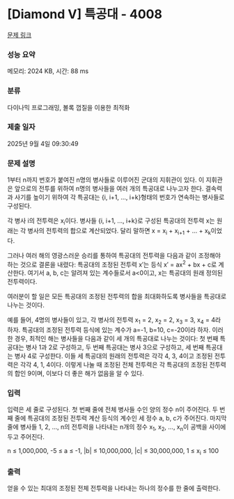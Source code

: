 # [Diamond V] 특공대 - 4008 

[문제 링크](https://www.acmicpc.net/problem/4008) 

### 성능 요약

메모리: 2024 KB, 시간: 88 ms

### 분류

다이나믹 프로그래밍, 볼록 껍질을 이용한 최적화

### 제출 일자

2025년 9월 4일 09:30:49

### 문제 설명

<p>1부터 n까지 번호가 붙여진 n명의 병사들로 이루어진 군대의 지휘관이 있다. 이 지휘관은 앞으로의 전투를 위하여 n명의 병사들을 여러 개의 특공대로 나누고자 한다. 결속력과 사기를 높이기 위하여 각 특공대는 {i, i+1, ..., i+k}형태의 번호가 연속하는 병사들로 구성된다. </p>

<p>각 병사 i의 전투력은 x<sub>i</sub>이다. 병사들 {i, i+1, ..., i+k}로 구성된 특공대의 전투력 x는 원래는 각 병사의 전투력의 합으로 계산되었다. 달리 말하면 x = x<sub>i</sub> + x<sub>i+1</sub> + ... + x<sub>k</sub>이었다.</p>

<p>그러나 여러 해의 영광스러운 승리를 통하여 특공대의 전투력을 다음과 같이 조정해야 하는 것으로 결론을 내렸다: 특공대의 조정된 전투력 x′는 등식 x′ = ax<sup>2</sup> + bx + c로 계산한다. 여기서 a, b, c는 알려져 있는 계수들로서 a<0이고, x는 특공대의 원래 정의된 전투력이다.</p>

<p>여러분이 할 일은 모든 특공대의 조정된 전투력의 합을 최대화하도록 병사들을 특공대로 나누는 것이다.</p>

<p>예를 들어, 4명의 병사들이 있고, 각 병사의 전투력 x<sub>1</sub> = 2, x<sub>2</sub> = 2, x<sub>3</sub> = 3, x<sub>4</sub> = 4라 하자. 특공대의 조정된 전투력 등식에 있는 계수가 a=-1, b=10, c=-20이라 하자. 이러한 경우, 최적인 해는 병사들을 다음과 같이 세 개의 특공대로 나누는 것이다: 첫 번째 특공대는 병사 1과 2로 구성하고, 두 번째 특공대는 병사 3으로 구성하고, 세 번째 특공대는 병사 4로 구성한다. 이들 세 특공대의 원래의 전투력은 각각 4, 3, 4이고 조정된 전투력은 각각 4, 1, 4이다. 이렇게 나눌 때 조정된 전체 전투력은 각 특공대의 조정된 전투력의 합인 9이며, 이보다 더 좋은 해가 없음을 알 수 있다.</p>

### 입력 

 <p>입력은 세 줄로 구성된다. 첫 번째 줄에 전체 병사들 수인 양의 정수 n이 주어진다. 두 번째 줄에 특공대의 조정된 전투력 계산 등식의 계수인 세 정수 a, b, c가 주어진다. 마지막 줄에 병사들 1, 2, ..., n의 전투력을 나타내는 n개의 정수 x<sub>1</sub>, x<sub>2</sub>, ..., x<sub>n</sub>이 공백을 사이에 두고 주어진다.</p>

<p>n ≤ 1,000,000, -5 ≤ a ≤ -1, |b| ≤ 10,000,000, |c| ≤ 30,000,000, 1 ≤ x<sub>i</sub> ≤ 100</p>

### 출력 

 <p>얻을 수 있는 최대의 조정된 전체 전투력을 나타내는 하나의 정수를 한 줄에 출력한다. </p>


